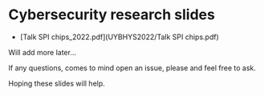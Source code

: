 # Cybersecurity research slides 

- [Talk SPI chips_2022.pdf](UYBHYS2022/Talk SPI chips.pdf)

Will add more later...

If any questions, comes to mind open an issue, please and feel free to ask.

Hoping these slides will help.
